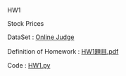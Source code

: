 HW1 

Stock Prices

DataSet : [Online Judge](https://onlinejudge.org/)

Definition of Homework : [HW1題目.pdf]()

Code : [HW1.py](https://github.com/laynotena/Data-Mining/blob/main/HW1/data_mining_hw01_0753524.py)







